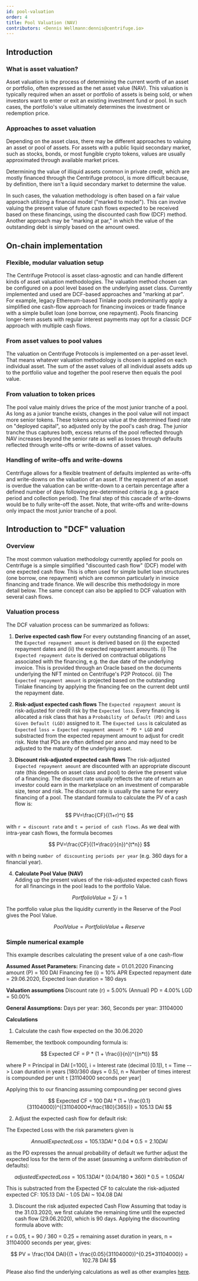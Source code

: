 ```yaml
---
id: pool-valuation
order: 4
title: Pool Valuation (NAV)
contributors: <Dennis Wellmann:dennis@centrifuge.io>
---
```


## Introduction
### What is asset valuation?
Asset valuation is the process of determining the current worth of an asset or portfolio, often expressed as the net asset value (NAV). This valuation is typically required when an asset or portfolio of assets is being sold, or when investors want to enter or exit an existing investment fund or pool. In such cases, the portfolio's value ultimately determines the investment or redemption price.

### Approaches to asset valuation
Depending on the asset class, there may be different approaches to valuing an asset or pool of assets. For assets with a public liquid secondary market, such as stocks, bonds, or most fungible crypto tokens, values are usually approximated through available market prices. 

Determining the value of illiquid assets common in private credit, which are mostly financed through the Centrifuge protocol, is more difficult because, by definition, there isn't a liquid secondary market to determine the value.

In such cases, the valuation methodology is often based on a fair value approach utilizing a financial model ("marked to model"). This can involve valuing the present value of future cash flows expected to be received based on these financings, using the discounted cash flow (DCF) method. Another approach may be "marking at par," in which the value of the outstanding debt is simply based on the amount owed.

## On-chain implementation
### Flexible, modular valuation setup
The Centrifuge Protocol is asset class-agnostic and can handle different kinds of asset valuation methodologies. The valuation method chosen can be configured on a pool level based on the underlying asset class. Currently implemented and used are DCF-based approaches and "marking at par". For example, legacy Ethereum-based Tinlake pools predominantly apply a simplified one cash-flow approach for financing invoices or trade finance with a simple bullet loan (one borrow, one repayment). Pools financing longer-term assets with regular interest payments may opt for a classic DCF approach with multiple cash flows.

### From asset values to pool values
The valuation on Centrifuge Protocols is implemented on a per-asset level. That means whatever valuation methodology is chosen is applied on each individual asset. The sum of the asset values of all individual assets adds up to the portfolio value and together the pool reserve then equals the pool value.

### From valuation to token prices
The pool value mainly drives the price of the most junior tranche of a pool. As long as a junior tranche exists, changes in the pool value will not impact more senior tokens. These tokens accrue value at the determined fixed rate on "deployed capital", so adjusted only by the pool's cash drag. The junior tranche thus captures both, excess returns of the pool reflected through NAV increases beyond the senior rate as well as losses through defaults reflected through write-offs or write-downs of asset values. 

### Handling of write-offs and write-downs
Centrifuge allows for a flexible treatment of defaults implented as write-offs and write-downs on the valuation of an asset. If the repayment of an asset is overdue the valuation can be writte-down to a certain percentage after a defined number of days following pre-determined criteria (e.g. a grace period and collection period). The final step of this cascade of write-downs would be to fully write-off the asset. Note, that write-offs and write-downs only impact the most junior tranche of a pool. 

## Introduction to "DCF" valuation 
### Overview
The most common valuation methodology currently applied for pools on Centrifuge is a simple simplified "discounted cash flow" (DCF) model with one expected cash flow. This is often used for simple bullet loan structures (one borrow, one repayment) which are common particularly in invoice financing and trade finance. We will describe this methodology in more detail below. The same concept can also be applied to DCF valuation with several cash flows.

### Valuation process
The DCF valuation process can be summarized as follows:

1. **Derive expected cash flow**
For every outstanding financing of an asset, the `Expected repayment amount` is derived based on (i) the expected repayment dates and (ii) the expected repayment amounts.
(i) The `Expected repayment date` is derived on contractual obligations associated with the financing, e.g. the due date of the underlying invoice. This is provided through an Oracle based on the documents underlying the NFT minted on Centrifuge's P2P Protocol.
(ii) The `Expected repayment amount` is projected based on the outstanding Tinlake financing by applying the financing fee on the current debt until the repayment date.

2. **Risk-adjust expected cash flows**
The `Expected repayment amount` is risk-adjusted for credit risk by the `Expected loss`. Every financing is allocated a risk class that has a `Probability of Default (PD)` and `Loss Given Default (LGD)` assigned to it. The `Expected Loss` is calculated as `Expected loss = Expected repayment amount * PD * LGD` and substracted from the expected repayment amount to adjust for credit risk. Note that PDs are often defined per anno and may need to be adjusted to the maturity of the underlying asset.

3. **Discount risk-adjusted expected cash flows**
The risk-adjusted `Expected repayment amount` are discounted with an appropriate discount rate (this depends on asset class and pool) to derive the present value of a financing. The discount rate usually reflects the rate of return an investor could earn in the marketplace on an investment of comparable size, tenor and risk. The discount rate is usually the same for every financing of a pool.
The standard formula to calculate the PV of a cash flow is:

$$
PV=\frac{CF}{(1+r)^t}
$$

with `r = discount rate` and `t = period of cash flows`. As we deal with intra-year cash flows, the formula becomes

$$
PV=\frac{CF}{(1+\frac{r}{n})^{t*n}}
$$


with $n$ being `number of discounting periods per year` (e.g. 360 days for a financial year).


4. **Calculate Pool Value (NAV)**	
Adding up the present values of the risk-adjusted expected cash flows for all financings in the pool leads to the portfolio Value.

$$ 
Portfolio Value = \sum{i=1}{}{}
$$

The portfolio value plus the liquidity currently in the Reserve of the Pool gives the Pool Value.

$$
Pool Value = Portfolio Value + Reserve
$$

### Simple numerical example
This example describes calculating the present value of a one cash-flow

**Assumed Asset Parameters:**
Financing date = 01.01.2020 
Financing amount (P) = 100 DAI 
Financing fee (i) = 10% APR 
Expected repayment date = 29.06.2020, 
Expected loan duration = 180 days

**Valuation assumptions**
Discount rate (r) = 5.00% 
(Annual) PD = 4.00% 
LGD = 50.00%

**General Assumptions:**
Days per year: 360, 
Seconds per year: 31104000

**Calculations**

1. Calculate the cash flow expected on the 30.06.2020

Remember, the textbook compounding formula is:

$$
Expected CF = P * (1 + \frac{i}{n})^{(n*t)}
$$

where
P = Principal in DAI [=100], 
i = Interest rate (decimal [0.1]), 
t = Time --> Loan duration in years [180/360 days = 0.5],
n = Number of times interest is compounded per unit `t` [31104000 seconds per year] 

Applying this to our financing assuming compounding per second gives

$$
Expected CF = 100 DAI * (1 + \frac{0.1}{31104000})^{(31104000*\frac{180}{365})} = 105.13 DAI
$$

2. Adjust the expected cash flow for default risk:

The Expected Loss with the risk parameters given is

$$
Annual Expected Loss = 105.13 DAI * 0.04 * 0.5 = 2.10 DAI
$$

as the PD expresses the annual probability of default we further adjust the expected loss for the term of the asset (assuming a uniform distribution of defaults):

$$
adjusted Expected Loss = 105.13 DAI * (0.04/180*360) * 0.5 = 1.05 DAI
$$

This is substracted from the Expected CF to calculate the risk-adjusted expected CF: 105.13 DAI - 1.05 DAI ~ 104.08 DAI

3. Discount the risk adjusted expected Cash Flow
Assuming that today is the 31.03.2020, we first calulate the remaining time until the expected cash flow (29.06.2020), which is 90 days. Applying the discounting formula above with:

r = 0.05,
t = 90 / 360 = 0.25 = remaining asset duration in years,
n = 31104000 seconds per year,
gives:

$$
PV = \frac{104 DAI}{(1 + \frac{0.05}{31104000})^{0.25*31104000}} = 102.78 DAI
$$

Please also find the underlying calculations as well as other examples [here](https://docs.google.com/spreadsheets/d/1O124ru0MsdKLsOjRRUqlb4zAoIC5RNgNfQpxbAv1wNw/edit#gid=1005868729).
